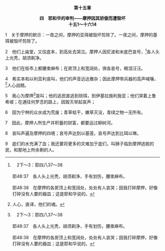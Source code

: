 <p style="text-align:center;font-weight:bold;">第十五章</p>

<p style="text-align:center;font-weight:bold;">四　耶和华的审判——摩押因其骄傲而遭毁坏<br>十五1～十六14</p>

1　关于摩押的默示：一夜之间，摩押的亚珥被毁坏剪除了。一夜之间，摩押的基珥被毁坏剪除了。

2　他们上庙堂，又往底本，到高处去哭泣。摩押人因尼波和米底巴哀号，[^a]各人头上光秃，胡须剃净。

[^a]:　2下～3：耶四八37～38<br><br>耶48:37　各人头上光秃，胡须剃净，手有划伤，腰束麻布。<br><br>耶48:38　在摩押的各房顶上和宽阔处，处处有人哀哭；因我打碎摩押，好像打碎没有人要的器皿；这是耶和华说的。

3　他们在街市上都腰束麻布；在房顶上和宽阔处，俱各哀号，眼泪汪汪。

4　希实本和以利亚利哀叫，他们的声音远达雅杂；因此摩押带兵器的高声喊嚷，[^1]人心战兢。

[^1]:人心，直译，他们的魂。

5　我心为摩押[^a]哀叫；他的逃民直逃到琐珥，到伊基拉施利施亚；他们哭着上鲁希坡；在通往何罗念的路上，因毁灭举起哀声；

[^a]:　赛十六11；耶四八31<br><br>赛16:11　因此，我的心腹为摩押哀鸣如琴，我的里面为吉珥哈列设也是如此。<br><br>耶48:31　因此，我要为摩押哀号，为全摩押呼喊；人必为吉珥哈列设人哀叹。

6　因为宁林的众水成为荒废；青草枯干，嫩草灭没，青绿之物一无所有。

7　因此，摩押人所生产并积蓄的财富，都要运过柳树河。

8　哀叫声遍及摩押的四境；哀号声达到以基莲，哀号声达到比珥以琳。

9　底们的水充满了血；我还要将更多的灾难加于底们，叫狮子临到摩押逃脱的民，和那地上所余剩的人。
